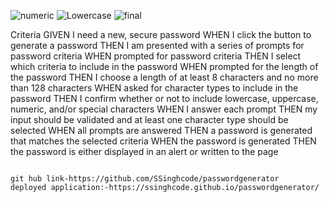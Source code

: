 ![numeric](https://user-images.githubusercontent.com/90226185/134206706-77942262-3352-4435-9b76-bed30b80cd61.JPG)
![Lowercase](https://user-images.githubusercontent.com/90226185/134206710-e9681854-a408-4b9e-ab1e-d74fb4f49bfb.JPG)
![final](https://user-images.githubusercontent.com/90226185/134206716-2baa9eff-db13-456b-8c85-042269f92a62.JPG)


Criteria
GIVEN I need a new, secure password
WHEN I click the button to generate a password
THEN I am presented with a series of prompts for password criteria
WHEN prompted for password criteria
THEN I select which criteria to include in the password
WHEN prompted for the length of the password
THEN I choose a length of at least 8 characters and no more than 128 characters
WHEN asked for character types to include in the password
THEN I confirm whether or not to include lowercase, uppercase, numeric, and/or special characters
WHEN I answer each prompt
THEN my input should be validated and at least one character type should be selected
WHEN all prompts are answered
THEN a password is generated that matches the selected criteria
WHEN the password is generated
THEN the password is either displayed in an alert or written to the page
```

git hub link-https://github.com/SSinghcode/passwordgenerator
deployed application:-https://ssinghcode.github.io/passwordgenerator/


